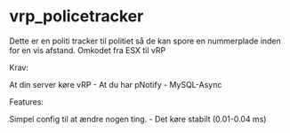 # vrp_policetracker
Dette er en politi tracker til politiet så de kan spore en nummerplade inden for en vis afstand. Omkodet fra ESX til vRP


Krav:

At din server køre vRP - 
At du har pNotify -
MySQL-Async

Features:

Simpel config til at ændre nogen ting. -
Det køre stabilt (0.01-0.04 ms)
